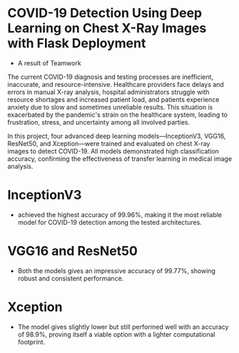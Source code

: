 # COVID-19 Detection Using Deep Learning on Chest X-Ray Images with Flask Deployment 
 - A result of Teamwork

The current COVID-19 diagnosis and testing processes are inefficient, inaccurate, and resource-intensive. Healthcare providers face delays and errors in manual X-ray analysis, hospital administrators struggle with resource shortages and increased patient load, and patients experience anxiety due to slow and sometimes unreliable results. This situation is exacerbated by the pandemic's strain on the healthcare system, leading to frustration, stress, and uncertainty among all involved parties.

In this project, four advanced deep learning models—InceptionV3, VGG16, ResNet50, and Xception—were trained and evaluated on chest X-ray images to detect COVID-19. All models demonstrated high classification accuracy, confirming the effectiveness of transfer learning in medical image analysis.

# InceptionV3 
- achieved the highest accuracy of 99.96%, making it the most reliable model for COVID-19 detection among the tested architectures.

# VGG16 and ResNet50 
- Both the models gives an impressive accuracy of 99.77%, showing robust and consistent performance.

# Xception
- The model gives slightly lower but still performed well with an accuracy of 98.9%, proving itself a viable option with a lighter computational footprint.
